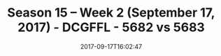 ---
title: Season 15 – Week 2 (September 17, 2017) - DCGFFL - 5682 vs 5683
teams_score:
- team: 5682
  score: 26
- team: 5683
  score: 25
mvp: Bill Cammas, Brendan McFarland
game-ball: Lindsay Walton, Jermaine Jackson
sportsperson: 'Evan B., Steven Hiebling '
season: 15
week: 2
date: '2017-09-17T16:02:47'
pageid: season-15-week-2-september-17-2017-5682-vs-5683
---